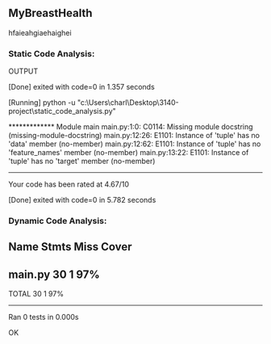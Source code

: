 ## MyBreastHealth 
hfaieahgiaehaighei

### Static Code Analysis:

OUTPUT

[Done] exited with code=0 in 1.357 seconds

[Running] python -u "c:\Users\charl\Desktop\3140-project\static_code_analysis.py"

************* Module main
main.py:1:0: C0114: Missing module docstring (missing-module-docstring)
main.py:12:26: E1101: Instance of 'tuple' has no 'data' member (no-member)
main.py:12:62: E1101: Instance of 'tuple' has no 'feature_names' member (no-member)
main.py:13:22: E1101: Instance of 'tuple' has no 'target' member (no-member)

------------------------------------------------------------------
Your code has been rated at 4.67/10

[Done] exited with code=0 in 5.782 seconds

### Dynamic Code Analysis:

Name      Stmts   Miss  Cover
-----------------------------
main.py      30      1    97%
-----------------------------
TOTAL        30      1    97%

----------------------------------------------------------------------
Ran 0 tests in 0.000s

OK


